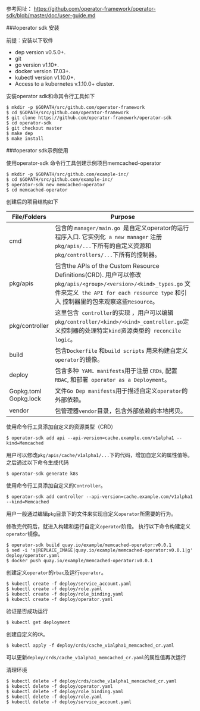 参考网址： https://github.com/operator-framework/operator-sdk/blob/master/doc/user-guide.md

###operator sdk 安装

前提：安装以下软件
* dep version v0.5.0+.
* git
* go version v1.10+.
* docker version 17.03+.
* kubectl version v1.10.0+.
* Access to a kubernetes v.1.10.0+ cluster.

安装operator sdk和命其令行工具如下
```
$ mkdir -p $GOPATH/src/github.com/operator-framework
$ cd $GOPATH/src/github.com/operator-framework
$ git clone https://github.com/operator-framework/operator-sdk
$ cd operator-sdk
$ git checkout master
$ make dep
$ make install
```

###operator sdk示例使用

使用operator-sdk 命令行工具创建示例项目memcached-operator
```
$ mkdir -p $GOPATH/src/github.com/example-inc/
$ cd $GOPATH/src/github.com/example-inc/
$ operator-sdk new memcached-operator
$ cd memcached-operator
```

创建后的项目结构如下

File/Folders|	Purpose
------------|-----------
cmd|	包含的 ```manager/main.go ```是自定义operator的运行程序入口. 它实例化``` a new manager``` 注册 ```pkg/apis/...```下所有的自定义资源和 ```pkg/controllers/...```下所有的控制器。
pkg/apis|	包含the APIs of the Custom Resource Definitions(CRD). 用户可以修改``` pkg/apis/<group>/<version>/<kind>_types.go``` 文件来定义``` the API for each resource type``` 和引入 控制器里的包来观察这些```Resource```。
pkg/controller|	这里包含``` controller```的实现 ，用户可以编辑``` pkg/controller/<kind>/<kind>_controller.go ```定义控制器的处理特定```kind```资源类型的``` reconcile logic```。
build|	包含```Dockerfile``` 和```build scripts``` 用来构建自定义``` operator```的镜像。
deploy|	包含多种``` YAML manifests```用于注册 ```CRDs```, 配置 ```RBAC```, 和部署``` operator as a Deployment```。
Gopkg.toml Gopkg.lock|	文件```Go Dep manifests```用于描述自定义```operator```的外部依赖。
vendor|	包管理器```vendor```目录，包含外部依赖的本地拷贝。

使用命令行工具添加自定义的资源类型（CRD）
```
$ operator-sdk add api --api-version=cache.example.com/v1alpha1 --kind=Memcached
```
用户可以修改```pkg/apis/cache/v1alpha1/...```下的代码，增加自定义的属性值等。
之后通过以下命令生成代码
```
$ operator-sdk generate k8s
```

使用命令行工具添加自定义的```Controller```。
```
$ operator-sdk add controller --api-version=cache.example.com/v1alpha1 --kind=Memcached
```


用户一般通过编辑```pkg```目录下的文件来实现自定义```operator```所需要的行为。

修改完代码后，就进入构建和运行自定义```operator```阶段。
执行以下命令构建定义```operator```镜像。
```
$ operator-sdk build quay.io/example/memcached-operator:v0.0.1
$ sed -i 's|REPLACE_IMAGE|quay.io/example/memcached-operator:v0.0.1|g' deploy/operator.yaml
$ docker push quay.io/example/memcached-operator:v0.0.1
```

创建定义```operator```的```rbac```及运行```operator```。
```
$ kubectl create -f deploy/service_account.yaml
$ kubectl create -f deploy/role.yaml
$ kubectl create -f deploy/role_binding.yaml
$ kubectl create -f deploy/operator.yaml
```
验证是否成功运行
```
$ kubectl get deployment
```

创建自定义的```CR```。
```
$ kubectl apply -f deploy/crds/cache_v1alpha1_memcached_cr.yaml
```
可以更新```deploy/crds/cache_v1alpha1_memcached_cr.yaml```的属性值再次运行

清理环境
```
$ kubectl delete -f deploy/crds/cache_v1alpha1_memcached_cr.yaml
$ kubectl delete -f deploy/operator.yaml
$ kubectl delete -f deploy/role_binding.yaml
$ kubectl delete -f deploy/role.yaml
$ kubectl delete -f deploy/service_account.yaml
```
